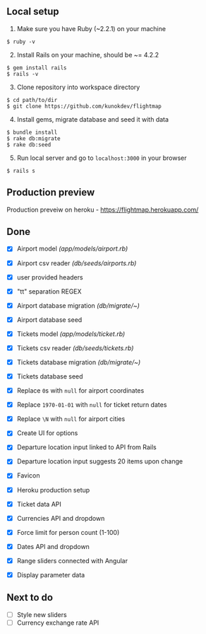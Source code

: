 ## Local setup

1. Make sure you have Ruby (~2.2.1) on your machine

  ```
  $ ruby -v
  ```

2. Install Rails on your machine, should be ~= 4.2.2

  ```
  $ gem install rails
  $ rails -v
  ```

3.  Clone repository into workspace directory

  ```
  $ cd path/to/dir
  $ git clone https://github.com/kunokdev/flightmap
  ```

4. Install gems, migrate database and seed it with data

  ```
  $ bundle install
  $ rake db:migrate
  $ rake db:seed
  ```

5. Run local server and go to `localhost:3000` in your browser

  ```
  $ rails s
  ```

## Production preview

Production preveiw on heroku - https://flightmap.herokuapp.com/

## Done

- [x] Airport model *(app/models/airport.rb)*
- [x] Airport csv reader *(db/seeds/airports.rb)*
- [x] user provided headers
- [x] "tt" separation REGEX
- [x] Airport database migration *(db/migrate/~)*
- [x] Airport database seed
- [x] Tickets model *(app/models/ticket.rb)*
- [x] Tickets csv reader *(db/seeds/tickets.rb)*
- [x] Tickets database migration *(db/migrate/~)*
- [x] Tickets database seed
- [x] Replace `0`s with `null` for airport coordinates
- [x] Replace `1970-01-01` with `null` for ticket return dates
- [x] Replace `\N` with `null` for airport cities
- [x] Create UI for options
- [x] Departure location input linked to API from Rails
- [x] Departure location input suggests 20 items upon change
- [x] Favicon
- [x] Heroku production setup
- [x] Ticket data API
- [x] Currencies API and dropdown
- [x] Force limit for person count (1-100)
- [x] Dates API and dropdown
- [x] Range sliders connected with Angular
- [x] Display parameter data


## Next to do

- [ ] Style new sliders
- [ ] Currency exchange rate API
